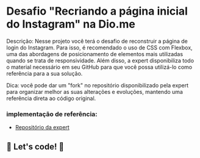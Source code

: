# Desafio "Recriando a página inicial do Instagram" na Dio.me

Descrição: 
Nesse projeto você terá o desafio de reconstruir a página de login do Instagram. Para isso, é recomendado o uso de CSS com Flexbox, uma das abordagens de posicionamento de elementos mais utilizadas quando se trata de responsividade. Além disso, a expert disponibiliza todo o material necessário em seu GitHub para que você possa utilizá-lo como referência para a sua solução.

Dica: você pode dar um "fork" no repositório disponibilizado pela expert para organizar melhor as suas alterações e evoluções, mantendo uma referência direta ao código original.

### implementação de referência:

* [Repositório da expert](https://github.com/SpruceGabriela/instagram-dio)


## 🚀 Let's code! 🚀
